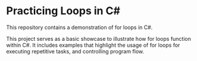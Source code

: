 # Practicing Loops in C#

This repository contains a demonstration of for loops in C#.

This project serves as a basic showcase to illustrate how for loops function within C#. It includes examples that highlight the usage of for loops for executing repetitive tasks, and controlling program flow.
